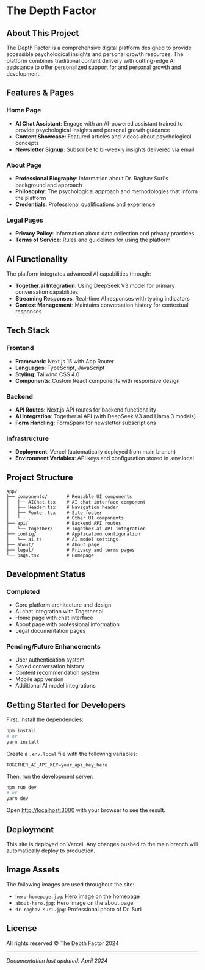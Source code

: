 # The Depth Factor


## About This Project

The Depth Factor is a comprehensive digital platform designed to provide accessible psychological insights and personal growth resources. The platform combines traditional content delivery with cutting-edge AI assistance to offer personalized support for and personal growth and development.

## Features & Pages

### Home Page
- **AI Chat Assistant**: Engage with an AI-powered assistant trained to provide psychological insights and personal growth guidance
- **Content Showcase**: Featured articles and videos about psychological concepts
- **Newsletter Signup**: Subscribe to bi-weekly insights delivered via email

### About Page
- **Professional Biography**: Information about Dr. Raghav Suri's background and approach
- **Philosophy**: The psychological approach and methodologies that inform the platform
- **Credentials**: Professional qualifications and experience

### Legal Pages
- **Privacy Policy**: Information about data collection and privacy practices
- **Terms of Service**: Rules and guidelines for using the platform

## AI Functionality

The platform integrates advanced AI capabilities through:

- **Together.ai Integration**: Using DeepSeek V3 model for primary conversation capabilities
- **Streaming Responses**: Real-time AI responses with typing indicators
- **Context Management**: Maintains conversation history for contextual responses

## Tech Stack

### Frontend
- **Framework**: Next.js 15 with App Router
- **Languages**: TypeScript, JavaScript
- **Styling**: Tailwind CSS 4.0
- **Components**: Custom React components with responsive design

### Backend
- **API Routes**: Next.js API routes for backend functionality
- **AI Integration**: Together.ai API (with DeepSeek V3 and Llama 3 models)
- **Form Handling**: FormSpark for newsletter subscriptions

### Infrastructure
- **Deployment**: Vercel (automatically deployed from main branch)
- **Environment Variables**: API keys and configuration stored in .env.local

## Project Structure

```
app/
├── components/       # Reusable UI components
│   ├── AIChat.tsx    # AI chat interface component
│   ├── Header.tsx    # Navigation header
│   ├── Footer.tsx    # Site footer
│   └── ...           # Other UI components
├── api/              # Backend API routes
│   └── together/     # Together.ai API integration
├── config/           # Application configuration
│   └── ai.ts         # AI model settings
├── about/            # About page
├── legal/            # Privacy and terms pages
└── page.tsx          # Homepage
```

## Development Status

### Completed
- Core platform architecture and design
- AI chat integration with Together.ai
- Home page with chat interface
- About page with professional information
- Legal documentation pages

### Pending/Future Enhancements
- User authentication system
- Saved conversation history
- Content recommendation system
- Mobile app version
- Additional AI model integrations

## Getting Started for Developers

First, install the dependencies:

```bash
npm install
# or
yarn install
```

Create a `.env.local` file with the following variables:
```
TOGETHER_AI_API_KEY=your_api_key_here
```

Then, run the development server:

```bash
npm run dev
# or
yarn dev
```

Open [http://localhost:3000](http://localhost:3000) with your browser to see the result.

## Deployment

This site is deployed on Vercel. Any changes pushed to the main branch will automatically deploy to production.

## Image Assets

The following images are used throughout the site:

- `hero-homepage.jpg`: Hero image on the homepage
- `about-hero.jpg`: Hero image on the about page
- `dr-raghav-suri.jpg`: Professional photo of Dr. Suri

## License

All rights reserved © The Depth Factor 2024

---

*Documentation last updated: April 2024*
